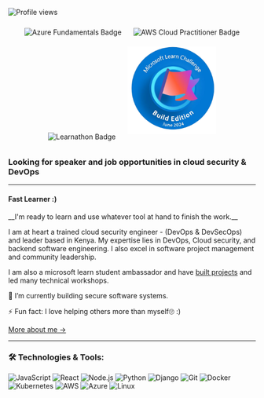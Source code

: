 ![Profile views](https://komarev.com/ghpvc/?username=0tieno&label=Profile%20views&style=flat-square)

<div align="center">
    <img src="https://cdn.shortpixel.ai/client/q_glossy,ret_img,w_1033,h_1013/https://k21academy.com/wp-content/uploads/2020/02/Azure.Fundamental_Icon.png" alt="Azure Fundamentals Badge" width="190" style="margin: 10px;">
    <img src="https://th.bing.com/th/id/R.25ede0a68143e8c852fd634ce70c16b3?rik=%2f6ZuS6sRfbI1Ug&pid=ImgRaw&r=0" alt="AWS Cloud Practitioner Badge" width="180" style="margin: 10px;">
    <img src="https://images.credly.com/size/340x340/images/e360c3e0-4031-479b-ad7b-5ce878bc29d7/image.png" alt="Learnathon Badge" width="170" style="margin: 10px;">
    <img src="https://github.com/0tieno/0tieno/blob/main/build_edition-removebg-preview.png" alt="Learnathon Badge" width="180" style="margin: 10px;">
</div>

<h3> Looking for speaker and job opportunities in cloud security & DevOps</h3>

---

<h4>Fast Learner :)
</h4> <p>__I'm ready to learn and use whatever tool at hand to finish the work.__
</p>

<p>I am at heart a trained cloud security engineer - (DevOps & DevSecOps) and leader based in Kenya. My expertise lies in DevOps, Cloud security, and backend software engineering. I also excel in software project management and community leadership.</p>

<p>I am also a microsoft learn student ambassador and have <a href="https://github.com/0tieno?tab=repositories">built projects</a> and led many technical workshops.</p>

🌱 I’m currently building secure software systems.


⚡ Fun fact: I love helping others more than myself🙄 :)
<p>
    <a href="ronneyotieno.me">More about me →</a>
</p>

---

### 🛠 Technologies & Tools:

<p align="left"> 
    
![JavaScript](https://img.shields.io/badge/-JavaScript-black?style=flat-square&logo=javascript)
![React](https://img.shields.io/badge/-React-black?style=flat-square&logo=react)
![Node.js](https://img.shields.io/badge/-Node.js-black?style=flat-square&logo=node.js)
![Python](https://img.shields.io/badge/-Python-black?style=flat-square&logo=python)
![Django](https://img.shields.io/badge/-Django-black?style=flat-square&logo=django)
![Git](https://img.shields.io/badge/-Git-black?style=flat-square&logo=git)
![Docker](https://img.shields.io/badge/-Docker-black?style=flat-square&logo=docker)
![Kubernetes](https://img.shields.io/badge/-Kubernetes-black?style=flat-square&logo=kubernetes)
![AWS](https://img.shields.io/badge/-AWS-black?style=flat-square&logo=amazon-aws)
![Azure](https://img.shields.io/badge/-Azure-black?style=flat-square&logo=microsoft-azure)
![Linux](https://img.shields.io/badge/-Linux-black?style=flat-square&logo=linux)
</p>
